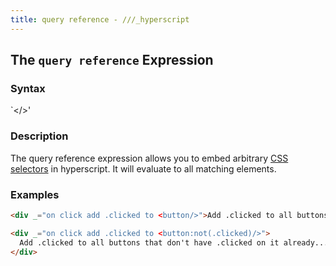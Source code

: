 ```yaml
---
title: query reference - ///_hyperscript
---
```


## The `query reference` Expression

### Syntax

`<<css query>/>'

### Description

The query reference expression allows you to embed arbitrary [CSS selectors](https://www.w3schools.com/cssref/css_selectors.asp) in hyperscript. It will evaluate to all matching elements.

### Examples

```html
<div _="on click add .clicked to <button/>">Add .clicked to all buttons</div>

<div _="on click add .clicked to <button:not(.clicked)/>">
  Add .clicked to all buttons that don't have .clicked on it already...
</div>
```
